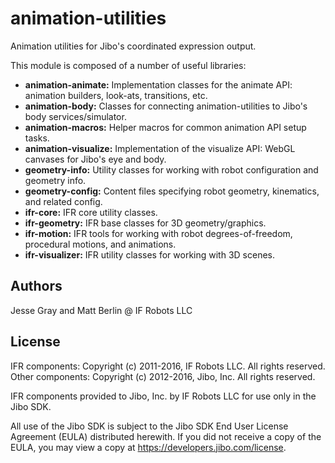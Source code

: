 # animation-utilities

Animation utilities for Jibo's coordinated expression output.

This module is composed of a number of useful libraries:
- **animation-animate:** Implementation classes for the animate API: animation builders, look-ats, transitions, etc.
- **animation-body:** Classes for connecting animation-utilities to Jibo's body services/simulator.
- **animation-macros:** Helper macros for common animation API setup tasks.
- **animation-visualize:** Implementation of the visualize API: WebGL canvases for Jibo's eye and body.
- **geometry-info:** Utility classes for working with robot configuration and geometry info.
- **geometry-config:** Content files specifying robot geometry, kinematics, and related config.
- **ifr-core:** IFR core utility classes.
- **ifr-geometry:** IFR base classes for 3D geometry/graphics.
- **ifr-motion:** IFR tools for working with robot degrees-of-freedom, procedural motions, and animations.
- **ifr-visualizer:** IFR utility classes for working with 3D scenes.

## Authors

Jesse Gray and Matt Berlin @ IF Robots LLC

## License

IFR components: Copyright (c) 2011-2016, IF Robots LLC.  All rights reserved.
Other components: Copyright (c) 2012-2016, Jibo, Inc.  All rights reserved.

IFR components provided to Jibo, Inc. by IF Robots LLC for use only in the Jibo SDK.

All use of the Jibo SDK is subject to the Jibo SDK End User License Agreement (EULA)
distributed herewith.  If you did not receive a copy of the EULA, you may view a
copy at https://developers.jibo.com/license.
